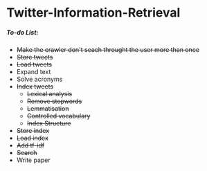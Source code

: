 # Twitter-Information-Retrieval

##### To-do List:
- ~~Make the crawler don't seach throught the user more than once~~
- ~~Store tweets~~
- ~~Load tweets~~
- Expand text
- Solve acronyms
- ~~Index tweets~~
  - ~~Lexical analysis~~
  - ~~Remove stopwords~~
  - ~~Lemmatisation~~
  - ~~Controlled vocabulary~~
  - ~~Index Structure~~
- ~~Store index~~
- ~~Load index~~
- ~~Add tf-idf~~
- ~~Search~~
- Write paper